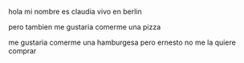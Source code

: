 hola
mi nombre es claudia
vivo en berlin

pero tambien me gustaria comerme una pizza



me gustaria comerme una hamburgesa
pero ernesto no me la quiere comprar

